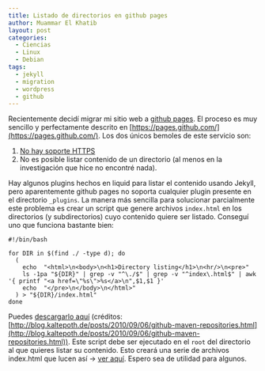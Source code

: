 ```yaml
---
title: Listado de directorios en github pages
author: Muammar El Khatib
layout: post
categories:
  - Ciencias
  - Linux
  - Debian
tags:
  - jekyll
  - migration
  - wordpress
  - github
---
```


Recientemente decidí migrar mi sitio web a [github
pages](https://github.com/muammar/muammar.github.io). El proceso es muy
sencillo y perfectamente descrito en
[https://pages.github.com/](https://pages.github.com/). Los dos únicos bemoles
de este servicio son:

1. [No hay soporte
HTTPS](https://help.github.com/articles/what-are-github-pages/)
2. No es posible listar contenido de un directorio (al menos en la
   investigación que hice no encontré nada).

Hay algunos plugins hechos en liquid  para listar el contenido usando Jekyll,
pero aparentemente github pages no soporta cualquier plugin presente en el
directorio `_plugins`. La manera más sencilla para solucionar parcialmente este
problema es crear un script que genere archivos `index.html` en los directorios
(y subdirectorios) cuyo contenido quiere ser listado. Conseguí uno que funciona
bastante bien:

~~~
#!/bin/bash

for DIR in $(find ./ -type d); do
  (
    echo  "<html>\n<body>\n<h1>Directory listing</h1>\n<hr/>\n<pre>"
    ls -1pa "${DIR}" | grep -v "^\./$" | grep -v "^index\.html$" | awk '{ printf "<a href=\"%s\">%s</a>\n",$1,$1 }'
    echo  "</pre>\n</body>\n</html>"
  ) > "${DIR}/index.html"
done
~~~

Puedes [descargarlo
aquí](https://raw.githubusercontent.com/muammar/muammar.github.io/master/files/listing.sh)
(créditos:
[http://blog.kaltepoth.de/posts/2010/09/06/github-maven-repositories.html](http://blog.kaltepoth.de/posts/2010/09/06/github-maven-repositories.html)).
Este script debe ser ejecutado en el `root` del directorio al que quieres listar
su contenido. Esto creará una serie de archivos index.html que lucen así ->
[ver aquí](http://muammar.me/files). Espero sea de utilidad para algunos.



